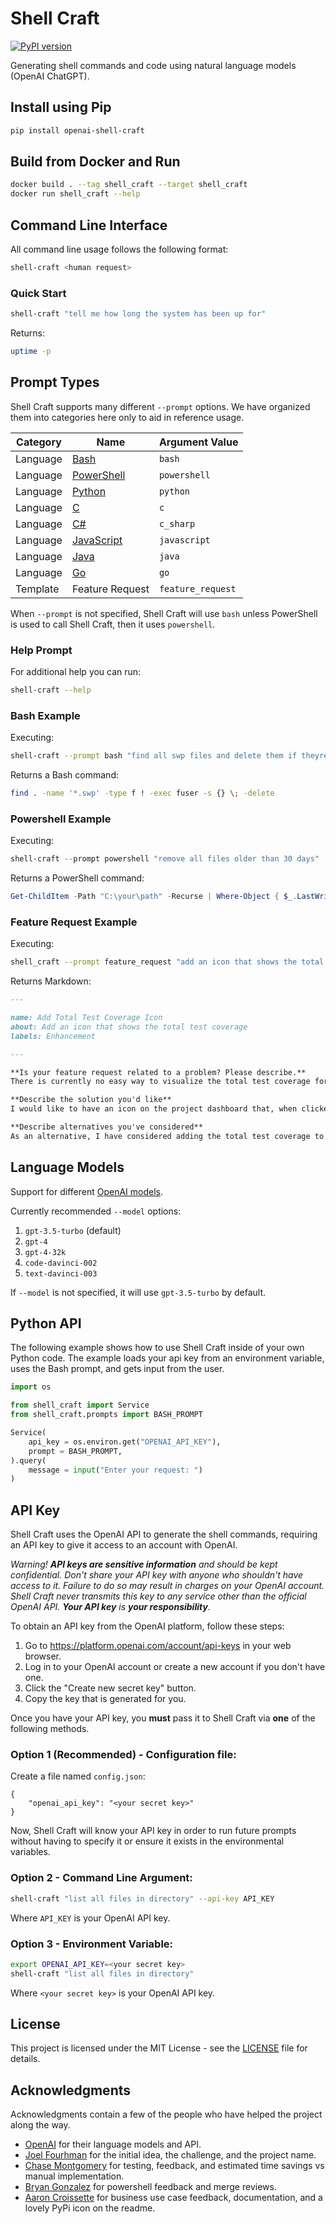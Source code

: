 # Shell Craft

[![PyPI version](https://img.shields.io/pypi/v/openai-shell-craft?color=green&label=PyPI)](https://pypi.org/project/openai-shell-craft/)

Generating shell commands and code using natural language models (OpenAI ChatGPT).

## Install using Pip

```sh
pip install openai-shell-craft
```

## Build from Docker and Run

```sh
docker build . --tag shell_craft --target shell_craft
docker run shell_craft --help
```

## Command Line Interface

All command line usage follows the following format:

```bash
shell-craft <human request>
```

### Quick Start

```sh
shell-craft "tell me how long the system has been up for"
```

Returns:
```bash
uptime -p
```

## Prompt Types

Shell Craft supports many different `--prompt` options. We have organized them into categories here only to aid in reference usage.

| Category      | Name                                                                  | Argument Value    |
|---------------|-----------------------------------------------------------------------|-------------------|
| Language      | [Bash](https://www.gnu.org/software/bash/)                            | `bash`            |
| Language      | [PowerShell](https://learn.microsoft.com/en-us/powershell/)           | `powershell`      |
| Language      | [Python](https://www.python.org/)                                     | `python`          |
| Language      | [C](https://en.wikipedia.org/wiki/C_(programming_language))           | `c`               |
| Language      | [C#](https://learn.microsoft.com/en-us/dotnet/csharp/)                | `c_sharp`         |
| Language      | [JavaScript](https://developer.mozilla.org/en-US/docs/Web/JavaScript) | `javascript`      |
| Language      | [Java](https://dev.java/)                                             | `java`            |
| Language      | [Go](https://go.dev/)                                                 | `go`              |
| Template      | Feature Request                                                       | `feature_request` |

When `--prompt` is not specified, Shell Craft will use `bash` unless PowerShell is used to call Shell Craft, then it uses `powershell`.

### Help Prompt

For additional help you can run:

```bash
shell-craft --help
```

### Bash Example

Executing:
```bash
shell-craft --prompt bash "find all swp files and delete them if theyre not in use"
```

Returns a Bash command:
```bash
find . -name '*.swp' -type f ! -exec fuser -s {} \; -delete
```

### Powershell Example

Executing:
```ps1
shell-craft --prompt powershell "remove all files older than 30 days"
```

Returns a PowerShell command:
```ps1
Get-ChildItem -Path "C:\your\path" -Recurse | Where-Object { $_.LastWriteTime -lt (Get-Date).AddDays(-30)} | Remove-Item -Force
```

### Feature Request Example

Executing:
```sh
shell_craft --prompt feature_request "add an icon that shows the total test coverage"
```

Returns Markdown:
```markdown
---

name: Add Total Test Coverage Icon
about: Add an icon that shows the total test coverage
labels: Enhancement

---

**Is your feature request related to a problem? Please describe.**
There is currently no easy way to visualize the total test coverage for a project.

**Describe the solution you'd like**
I would like to have an icon on the project dashboard that, when clicked, displays the total test coverage for the project. This will allow developers to easily monitor and improve the overall test coverage for the project.

**Describe alternatives you've considered**
As an alternative, I have considered adding the total test coverage to the project README file. However, this solution would not be as easily accessible as an icon on the project dashboard.
```

## Language Models

Support for different [OpenAI models](https://platform.openai.com/docs/models).

Currently recommended `--model` options:
1. `gpt-3.5-turbo` (default)
2. `gpt-4`
3. `gpt-4-32k`
4. `code-davinci-002`
5. `text-davinci-003`

If `--model` is not specified, it will use `gpt-3.5-turbo` by default.

## Python API

The following example shows how to use Shell Craft inside of your own Python code. The example loads your api key from an environment variable, uses the Bash prompt, and gets input from the user.

```python
import os

from shell_craft import Service
from shell_craft.prompts import BASH_PROMPT

Service(
    api_key = os.environ.get("OPENAI_API_KEY"),
    prompt = BASH_PROMPT,
).query(
    message = input("Enter your request: ")
)
```

## API Key

Shell Craft uses the OpenAI API to generate the shell commands, requiring an API key to give it access to an account with OpenAI.

_Warning! **API keys are sensitive information** and should be kept confidential. Don't share your API key with anyone who shouldn't have access to it. Failure to do so may result in charges on your OpenAI account. Shell Craft never transmits this key to any service other than the official OpenAI API. **Your API key** is **your responsibility**._

To obtain an API key from the OpenAI platform, follow these steps:

1. Go to https://platform.openai.com/account/api-keys in your web browser.
2. Log in to your OpenAI account or create a new account if you don't have one.
3. Click the "Create new secret key" button.
4. Copy the key that is generated for you.

Once you have your API key, you **must** pass it to Shell Craft via **one** of the following methods.

### Option 1 (Recommended) - Configuration file:

Create a file named `config.json`:
```
{
    "openai_api_key": "<your secret key>"
}
```

Now, Shell Craft will know your API key in order to run future prompts without having to specify it or ensure it exists in the environmental variables.

### Option 2 - Command Line Argument:

```bash
shell-craft "list all files in directory" --api-key API_KEY
```

Where `API_KEY` is your OpenAI API key.

### Option 3 - Environment Variable:

```bash
export OPENAI_API_KEY=<your secret key>
shell-craft "list all files in directory"
```

Where `<your secret key>` is your OpenAI API key.

## License

This project is licensed under the MIT License - see the [LICENSE](LICENSE) file for details.

## Acknowledgments

Acknowledgments contain a few of the people who have helped the project along the way.

* [OpenAI](https://openai.com/) for their language models and API.
* [Joel Fourhman](https://github.com/joelfourhman) for the initial idea, the challenge, and the project name.
* [Chase Montgomery](https://github.com/BLuFeNiX) for testing, feedback, and estimated time savings vs manual implementation.
* [Bryan Gonzalez](https://www.linkedin.com/in/bryan-gonzalez-2b86ba67/) for powershell feedback and merge reviews.
* [Aaron Croissette](https://www.linkedin.com/in/acrois/) for business use case feedback, documentation, and a lovely PyPi icon on the readme.
